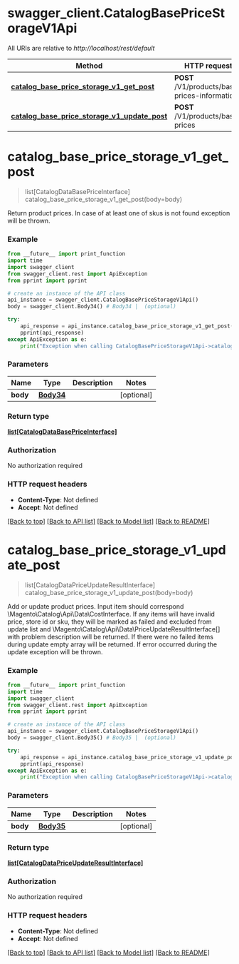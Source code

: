 # swagger_client.CatalogBasePriceStorageV1Api

All URIs are relative to *http://localhost/rest/default*

Method | HTTP request | Description
------------- | ------------- | -------------
[**catalog_base_price_storage_v1_get_post**](CatalogBasePriceStorageV1Api.md#catalog_base_price_storage_v1_get_post) | **POST** /V1/products/base-prices-information | 
[**catalog_base_price_storage_v1_update_post**](CatalogBasePriceStorageV1Api.md#catalog_base_price_storage_v1_update_post) | **POST** /V1/products/base-prices | 


# **catalog_base_price_storage_v1_get_post**
> list[CatalogDataBasePriceInterface] catalog_base_price_storage_v1_get_post(body=body)



Return product prices. In case of at least one of skus is not found exception will be thrown.

### Example 
```python
from __future__ import print_function
import time
import swagger_client
from swagger_client.rest import ApiException
from pprint import pprint

# create an instance of the API class
api_instance = swagger_client.CatalogBasePriceStorageV1Api()
body = swagger_client.Body34() # Body34 |  (optional)

try: 
    api_response = api_instance.catalog_base_price_storage_v1_get_post(body=body)
    pprint(api_response)
except ApiException as e:
    print("Exception when calling CatalogBasePriceStorageV1Api->catalog_base_price_storage_v1_get_post: %s\n" % e)
```

### Parameters

Name | Type | Description  | Notes
------------- | ------------- | ------------- | -------------
 **body** | [**Body34**](Body34.md)|  | [optional] 

### Return type

[**list[CatalogDataBasePriceInterface]**](CatalogDataBasePriceInterface.md)

### Authorization

No authorization required

### HTTP request headers

 - **Content-Type**: Not defined
 - **Accept**: Not defined

[[Back to top]](#) [[Back to API list]](../README.md#documentation-for-api-endpoints) [[Back to Model list]](../README.md#documentation-for-models) [[Back to README]](../README.md)

# **catalog_base_price_storage_v1_update_post**
> list[CatalogDataPriceUpdateResultInterface] catalog_base_price_storage_v1_update_post(body=body)



Add or update product prices. Input item should correspond \\Magento\\Catalog\\Api\\Data\\CostInterface. If any items will have invalid price, store id or sku, they will be marked as failed and excluded from update list and \\Magento\\Catalog\\Api\\Data\\PriceUpdateResultInterface[] with problem description will be returned. If there were no failed items during update empty array will be returned. If error occurred during the update exception will be thrown.

### Example 
```python
from __future__ import print_function
import time
import swagger_client
from swagger_client.rest import ApiException
from pprint import pprint

# create an instance of the API class
api_instance = swagger_client.CatalogBasePriceStorageV1Api()
body = swagger_client.Body35() # Body35 |  (optional)

try: 
    api_response = api_instance.catalog_base_price_storage_v1_update_post(body=body)
    pprint(api_response)
except ApiException as e:
    print("Exception when calling CatalogBasePriceStorageV1Api->catalog_base_price_storage_v1_update_post: %s\n" % e)
```

### Parameters

Name | Type | Description  | Notes
------------- | ------------- | ------------- | -------------
 **body** | [**Body35**](Body35.md)|  | [optional] 

### Return type

[**list[CatalogDataPriceUpdateResultInterface]**](CatalogDataPriceUpdateResultInterface.md)

### Authorization

No authorization required

### HTTP request headers

 - **Content-Type**: Not defined
 - **Accept**: Not defined

[[Back to top]](#) [[Back to API list]](../README.md#documentation-for-api-endpoints) [[Back to Model list]](../README.md#documentation-for-models) [[Back to README]](../README.md)

